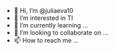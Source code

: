 - 👋 Hi, I’m @juliaeva10
- 👀 I’m interested in TI
- 🌱 I’m currently learning ...
- 💞️ I’m looking to collaborate on ...
- 📫 How to reach me ...

<!---
juliaeva10/juliaeva10 is a ✨ special ✨ repository because its `README.md` (this file) appears on your GitHub profile.
You can click the Preview link to take a look at your changes.
--->
